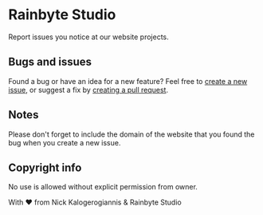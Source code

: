 Rainbyte Studio
===

Report issues you notice at our website projects.

Bugs and issues
---
Found a bug or have an idea for a new feature? Feel free to [create a new issue](https://github.com/kalogerogiannis/websites/issues/new), or suggest a fix by [creating a pull request](https://help.github.com/articles/creating-a-pull-request/).

Notes
---
Please don't forget to include the domain of the website that you found the bug when you create a new issue.

Copyright info
---
No use is allowed without explicit permission from owner.


With ♥ from Nick Kalogerogiannis & Rainbyte Studio
